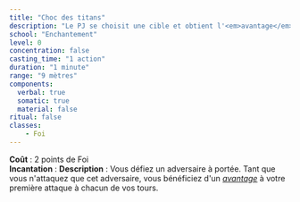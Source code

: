 ```yaml
---
title: "Choc des titans"
description: "Le PJ se choisit une cible et obtient l'<em>avantage</em> contre elle une fois par tour."
school: "Enchantement"
level: 0
concentration: false
casting_time: "1 action"
duration: "1 minute"
range: "9 mètres"
components:
  verbal: true
  somatic: true
  material: false
ritual: false
classes:
    - Foi
---
```

**Coût** : 2 points de Foi  
**Incantation** : 
**Description** : Vous défiez un adversaire à portée. Tant que vous n'attaquez que cet adversaire, vous bénéficiez d'un [_avantage_](/utiliser-les-caracteristiques/#avantage-et-desavantage) à votre première attaque à chacun de vos tours.
